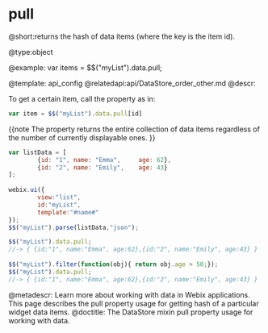 pull
=============


@short:returns the hash of data items (where the key is the item id).
	

@type:object

@example:
var items = $$("myList").data.pull;

@template:	api_config
@relatedapi:api/DataStore_order_other.md
@descr:

To get a certain item, call the property as in:

~~~js
var item = $$("myList").data.pull[id]
~~~

{{note 
The property returns the entire collection of data items regardless of the number of currently displayable ones.
}}

~~~js
var listData = [
        {id: "1", name: "Emma",     age: 62},
        {id: "2", name: "Emily",    age: 43}
];
 
webix.ui({
        view:"list",
        id:"myList",
        template:"#name#"
});
$$("myList").parse(listData,"json");
~~~

~~~js
$$("myList").data.pull; 
//-> { {id:"1", name:"Emma", age:62},{id:"2", name:"Emily", age:43} }
 
$$("myList").filter(function(obj){ return obj.age > 50;});
$$("myList").data.pull; 
//-> { {id:"1", name:"Emma", age:62},{id:"2", name:"Emily", age:43} }
~~~

@metadescr: Learn more about working with data in Webix applications. This page describes the pull property usage for getting hash of a particular widget data items.
@doctitle: The DataStore mixin pull property usage for working with data.
